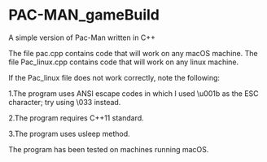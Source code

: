 # PAC-MAN_gameBuild
A simple version of Pac-Man written in C++

The file pac.cpp contains code that will work on any macOS machine.
The file Pac_linux.cpp contains code that will work on any linux machine.

If the Pac_linux file does not work correctly, note the following:

  1.The program uses ANSI escape codes in which I used \u001b as the ESC character; try using \033 instead.
  
  2.The program requires C++11 standard.
  
  3.The program uses usleep method.
  
The program has been tested on machines running macOS.
